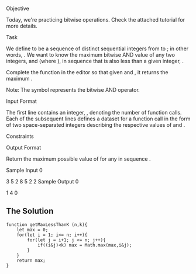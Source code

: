 Objective

Today, we're practicing bitwise operations. Check the attached tutorial for more details.

Task

We define  to be a sequence of distinct sequential integers from  to ; in other words, . We want to know the maximum bitwise AND value of any two integers,  and  (where ), in sequence  that is also less than a given integer, .

Complete the function in the editor so that given  and , it returns the maximum .

Note: The  symbol represents the bitwise AND operator.

Input Format

The first line contains an integer, , denoting the number of function calls.
Each of the  subsequent lines defines a dataset for a function call in the form of two space-separated integers describing the respective values of  and .

Constraints

Output Format

Return the maximum possible value of  for any  in sequence .

Sample Input 0

3
5 2
8 5
2 2
Sample Output 0

1
4
0

## The Solution
```
function getMaxLessThanK (n,k){
    let max = 0;
    for(let i = 1; i<= n; i++){
        for(let j = i+1; j <= n; j++){
            if((i&j)<k) max = Math.max(max,i&j);
        }
    }
    return max;
}
```
